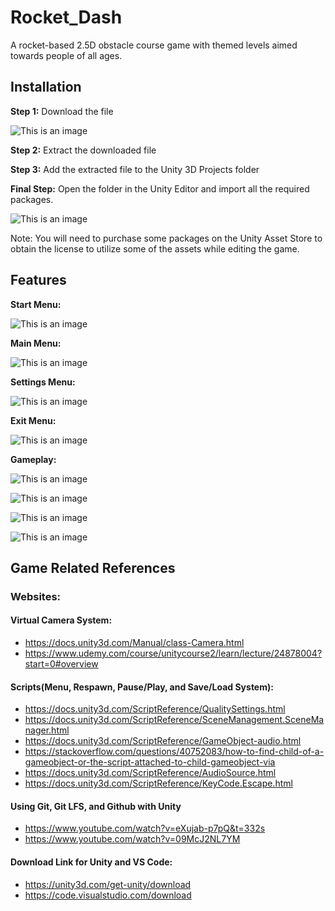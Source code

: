 # Rocket_Dash
A rocket-based 2.5D obstacle course game with themed levels aimed towards people of all ages.

## Installation

**Step 1:**
Download the file

![This is an image](/Assets/GameImages/DownloadGame.png)

**Step 2:**
Extract the downloaded file

**Step 3:**
Add the extracted file to the Unity 3D Projects folder

**Final Step:**
Open the folder in the Unity Editor and import all the required packages.

![This is an image](/Assets/GameImages/EditorScreen.png)

Note: You will need to purchase some packages on the Unity Asset Store to obtain the license to utilize some of the assets while editing the game.

## Features

**Start Menu:**

![This is an image](/Assets/GameImages/StartMenu.png)

**Main Menu:**

![This is an image](/Assets/GameImages/MainMenu.png)

**Settings Menu:**

![This is an image](/Assets/GameImages/SettingsMenu.png)

**Exit Menu:**

![This is an image](/Assets/GameImages/ExitMenu.png)

**Gameplay:**

![This is an image](/Assets/GameImages/Level1.png)

![This is an image](/Assets/GameImages/Level2.png)

![This is an image](/Assets/GameImages/Level3.png)

![This is an image](/Assets/GameImages/Level4.png)

## Game Related References

### Websites:

#### Virtual Camera System:
- https://docs.unity3d.com/Manual/class-Camera.html
- https://www.udemy.com/course/unitycourse2/learn/lecture/24878004?start=0#overview

#### Scripts(Menu, Respawn, Pause/Play, and Save/Load System):
- https://docs.unity3d.com/ScriptReference/QualitySettings.html
- https://docs.unity3d.com/ScriptReference/SceneManagement.SceneManager.html
- https://docs.unity3d.com/ScriptReference/GameObject-audio.html
- https://stackoverflow.com/questions/40752083/how-to-find-child-of-a-gameobject-or-the-script-attached-to-child-gameobject-via
- https://docs.unity3d.com/ScriptReference/AudioSource.html
- https://docs.unity3d.com/ScriptReference/KeyCode.Escape.html

#### Using Git, Git LFS, and Github with Unity
- https://www.youtube.com/watch?v=eXujab-p7pQ&t=332s
- https://www.youtube.com/watch?v=09McJ2NL7YM

#### Download Link for Unity and VS Code:
- https://unity3d.com/get-unity/download
- https://code.visualstudio.com/download

